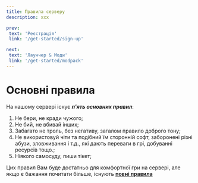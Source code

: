 ```yaml
---
title: Правила серверу
description: ххх

prev:
 text: 'Реєстрація'
 link: '/get-started/sign-up'

next:
 text: 'Лаунчер & Моди'
 link: '/get-started/modpack'
---
```


# Основні правила
На нашому сервері існує ***п'ять основних правил***:
1. Не бери, не кради чужого;
2. Не бий, не вбивай інших;
3. Забагато не троль, без негативу, загалом правило доброго тону;
4. Не використовуй чіти та подібний їм сторонній софт, заборонені різні абузи, зловживання і т.д., які дають переваги в грі, добуванні ресурсів тощо.;
5. Ніякого самосуду, пиши тікет;

Цих правил Вам буде достатньо для комфортної гри на сервері, але якщо є бажання почитати більше, існують **[повні правила](https://docs.google.com/document/d/1ITGUmmTdzbdDD0wKwH1yvsLhY1boK9fC/edit#heading=h.gjdgxs)**